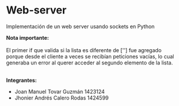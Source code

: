 # Web-server
Implementación de un web server usando sockets en Python <br>

<b>Nota importante:</b><br><br>
El primer if que valida si la lista es diferente de [''] fue agregado<br>
porque desde el cliente a veces se recibían peticiones vacías, lo cual<br>
generaba un error al querer acceder al segundo elemento de la lista. <br><br>

<b>Integrantes:</b><br>
<UL type=disk>
<LI>Joan Manuel Tovar Guzmán 1423124
<LI>Jhonier Andrés Calero Rodas 1424599
</UL>
<br>
